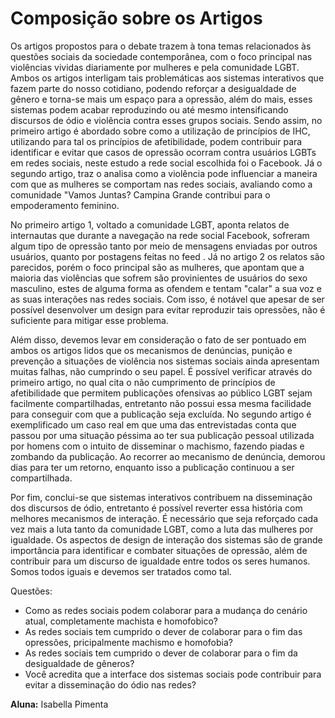 # Composição sobre os Artigos


Os artigos propostos para o debate trazem à tona temas relacionados às questões sociais da sociedade contemporânea, com o foco principal nas violências vividas diariamente por 
mulheres e pela comunidade LGBT. Ambos os artigos interligam tais problemáticas aos sistemas interativos que fazem parte do nosso cotidiano, podendo reforçar a desigualdade de 
gênero e torna-se mais um espaço para a opressão, além do mais, esses sistemas podem acabar reproduzindo ou até mesmo intensificando discursos de ódio e violência contra esses 
grupos sociais. Sendo assim, no primeiro artigo é abordado sobre como a utilização de princípios de IHC, utilizando para tal os princípios de afetibilidade, podem contribuir para 
identificar e evitar que casos de opressão ocorram contra usuários LGBTs em redes sociais, neste estudo a rede social escolhida foi o Facebook. Já o segundo artigo, traz o analisa
como a violência pode influenciar a maneira com que as mulheres se comportam nas redes sociais, avaliando como a comunidade  "Vamos Juntas? Campina Grande contribui para o 
empoderamento feminino. 

No primeiro artigo 1, voltado a comunidade LGBT, aponta relatos de internautas que durante a navegação na rede social Facebook, sofreram algum tipo de opressão tanto por meio 
de mensagens enviadas por outros usuários, quanto por postagens feitas no feed . Já no artigo 2 os relatos são parecidos, porém o foco principal são as mulheres, que apontam 
que a maioria das violências que sofrem são provinientes de usuários do sexo masculino, estes de alguma forma as ofendem e tentam "calar" a sua voz e as suas interações nas 
redes sociais. Com isso, é notável que apesar de ser possível desenvolver um design para evitar reproduzir tais opressões, não é suficiente para mitigar esse problema.

Além disso, devemos levar em consideração o fato de ser pontuado em ambos os artigos lidos que os mecanismos de denúncias, punição e prevenção a situações de violência nos 
sistemas sociais ainda apresentam muitas falhas, não cumprindo o seu papel. É possível verificar através do primeiro artigo, no qual cita  o não cumprimento de princípios de 
afetibilidade que permitem publicações ofensivas ao público LGBT sejam facilmente compartilhadas, entretanto não possui essa mesma facilidade para conseguir com que a publicação 
seja excluída. No segundo artigo é exemplificado um caso real em que uma das entrevistadas conta que passou por uma situação péssima ao ter sua publicação pessoal utilizada por 
homens com o intuito de disseminar o machismo, fazendo piadas e zombando da publicação. Ao recorrer ao mecanismo de denúncia, demorou dias para ter um retorno, enquanto isso a 
publicação continuou a ser compartilhada. 

Por fim, conclui-se que sistemas interativos contribuem na disseminação dos discursos de ódio, entretanto é possível reverter essa história com melhores mecanismos de interação. 
É necessário que seja reforçado cada vez mais a luta tanto da comunidade LGBT, como a luta das mulheres por igualdade. Os aspectos de design de interação dos sistemas são de 
grande importância para identificar e combater situações de opressão, além de contribuir para um discurso de igualdade entre todos os seres humanos. Somos todos iguais e devemos 
ser tratados como tal.

Questões:

* Como as redes sociais podem colaborar para a mudança do cenário atual, completamente machista e homofobico?
* As redes sociais tem cumprido o dever de colaborar para o fim das opressões, pricipalmente machismo e homofobia?
* As redes sociais tem cumprido o dever de colaborar para o fim da desigualdade de gêneros?
* Você acredita que a interface dos sistemas sociais pode contribuir para evitar a disseminação do ódio nas redes?

**Aluna:** Isabella Pimenta
